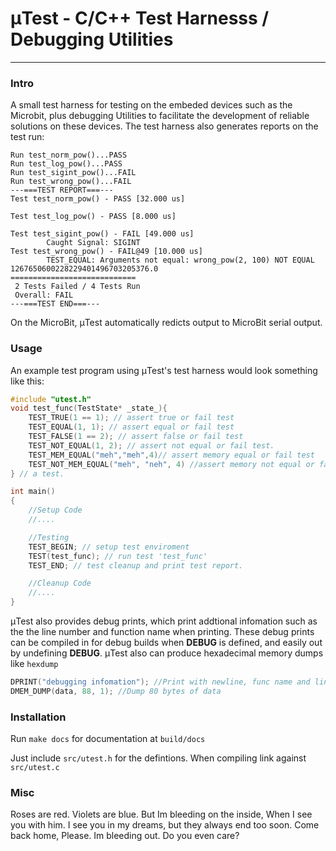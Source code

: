 # μTest - C/C++ Test Harnesss / Debugging Utilities
---
### Intro 
A small test harness for testing on the embeded devices such as the Microbit,
plus debugging Utilities to facilitate the development of reliable solutions 
on these devices. The test harness also generates reports on the test run:

```
Run test_norm_pow()...PASS
Run test_log_pow()...PASS
Run test_sigint_pow()...FAIL
Run test_wrong_pow()...FAIL
---===TEST REPORT===---
Test test_norm_pow() - PASS [32.000 us]

Test test_log_pow() - PASS [8.000 us]

Test test_sigint_pow() - FAIL [49.000 us]
        Caught Signal: SIGINT
Test test_wrong_pow() - FAIL@49 [10.000 us]
        TEST_EQUAL: Arguments not equal: wrong_pow(2, 100) NOT EQUAL 1267650600228229401496703205376.0
============================
 2 Tests Failed / 4 Tests Run
 Overall: FAIL
---===TEST END===---
```

On the MicroBit, μTest automatically redicts output to MicroBit serial output.

### Usage
An example test program using μTest's test harness would look something like 
this:
```c
#include "utest.h"
void test_func(TestState* _state_){
    TEST_TRUE(1 == 1); // assert true or fail test
    TEST_EQUAL(1, 1); // assert equal or fail test
    TEST_FALSE(1 == 2); // assert false or fail test
    TEST_NOT_EQUAL(1, 2); // assert not equal or fail test.
    TEST_MEM_EQUAL("meh","meh",4)// assert memory equal or fail test
    TEST_NOT_MEM_EQUAL("meh", "neh", 4) //assert memory not equal or fail test 
} // a test.

int main()
{
    //Setup Code
    //....

    //Testing
    TEST_BEGIN; // setup test enviroment
    TEST(test_func); // run test 'test_func'
    TEST_END; // test cleanup and print test report.

    //Cleanup Code
    //....
}
```


μTest also provides debug prints, which print addtional infomation such as the
the line number and function name when printing. These debug prints can be 
compiled in for debug builds when **DEBUG** is defined, and easily out by
undefining **DEBUG**. μTest also can produce hexadecimal memory dumps like 
`hexdump`

```c
DPRINT("debugging infomation"); //Print with newline, func name and line number
DMEM_DUMP(data, 88, 1); //Dump 80 bytes of data
```

### Installation
Run `make docs` for documentation at `build/docs`

Just include `src/utest.h` for the defintions. When compiling link against 
`src/utest.c`

### Misc
Roses are red.
Violets are blue.
But Im bleeding on the inside,
When I see you with him.
I see you in my dreams,
but they always end too soon.
Come back home,
Please.
Im bleeding out.
Do you even care?
